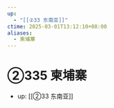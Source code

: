 ```yaml
---
up:
  - "[[②33 东南亚]]"
ctime: 2025-03-01T13:12:10+08:00
aliases:
  - 柬埔寨
---
```


# ②335 柬埔寨

- up: [[②33 东南亚]]
